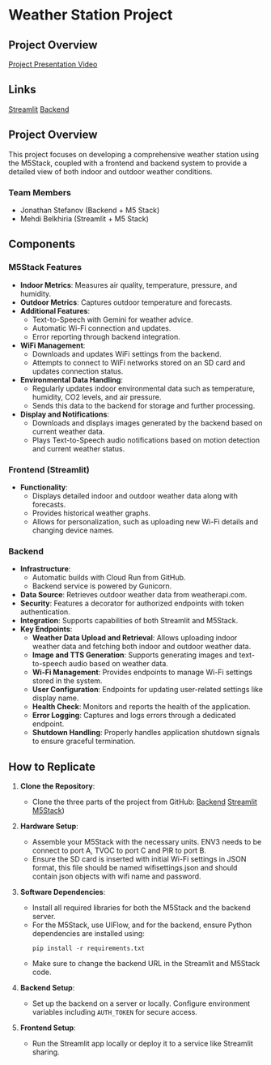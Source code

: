 # Weather Station Project

## Project Overview
[Project Presentation Video](https://youtu.be/_bfbdHETk4o)

## Links
[Streamlit](https://streamlit-ukfss2zija-oa.a.run.app/)
[Backend](https://backend-ukfss2zija-oa.a.run.app)


## Project Overview
This project focuses on developing a comprehensive weather station using the M5Stack, coupled with a frontend and backend system to provide a detailed view of both indoor and outdoor weather conditions.

### Team Members
- Jonathan Stefanov (Backend + M5 Stack)
- Mehdi Belkhiria (Streamlit + M5 Stack)

## Components

### M5Stack Features
- **Indoor Metrics**: Measures air quality, temperature, pressure, and humidity.
- **Outdoor Metrics**: Captures outdoor temperature and forecasts.
- **Additional Features**:
  - Text-to-Speech with Gemini for weather advice.
  - Automatic Wi-Fi connection and updates.
  - Error reporting through backend integration.
- **WiFi Management**:
  - Downloads and updates WiFi settings from the backend.
  - Attempts to connect to WiFi networks stored on an SD card and updates connection status.
- **Environmental Data Handling**:
  - Regularly updates indoor environmental data such as temperature, humidity, CO2 levels, and air pressure.
  - Sends this data to the backend for storage and further processing.
- **Display and Notifications**:
  - Downloads and displays images generated by the backend based on current weather data.
  - Plays Text-to-Speech audio notifications based on motion detection and current weather status.

### Frontend (Streamlit)
- **Functionality**:
  - Displays detailed indoor and outdoor weather data along with forecasts.
  - Provides historical weather graphs.
  - Allows for personalization, such as uploading new Wi-Fi details and changing device names.

### Backend
- **Infrastructure**:
  - Automatic builds with Cloud Run from GitHub.
  - Backend service is powered by Gunicorn.
- **Data Source**: Retrieves outdoor weather data from weatherapi.com.
- **Security**: Features a decorator for authorized endpoints with token authentication.
- **Integration**: Supports capabilities of both Streamlit and M5Stack.
- **Key Endpoints**:
  - **Weather Data Upload and Retrieval**: Allows uploading indoor weather data and fetching both indoor and outdoor weather data.
  - **Image and TTS Generation**: Supports generating images and text-to-speech audio based on weather data.
  - **Wi-Fi Management**: Provides endpoints to manage Wi-Fi settings stored in the system.
  - **User Configuration**: Endpoints for updating user-related settings like display name.
  - **Health Check**: Monitors and reports the health of the application.
  - **Error Logging**: Captures and logs errors through a dedicated endpoint.
  - **Shutdown Handling**: Properly handles application shutdown signals to ensure graceful termination.

## How to Replicate

1. **Clone the Repository**:
   - Clone the three parts of the project from GitHub:
   [Backend](https://github.com/JonathanStefanov/gcp-project-backend)
   [Streamlit](https://github.com/Mbelki/M5_weather_streamlit)
   [M5Stack](https://github.com/Mbelki/m5Stack_Station_Weather))

  
2. **Hardware Setup**:
   - Assemble your M5Stack with the necessary units. ENV3 needs to be connect to port A, TVOC to port C and PIR to port B.
   - Ensure the SD card is inserted with initial Wi-Fi settings in JSON format, this file should be named wifisettings.json and should contain json objects with wifi name and password.

3. **Software Dependencies**:
   - Install all required libraries for both the M5Stack and the backend server.
   - For the M5Stack, use UIFlow, and for the backend, ensure Python dependencies are installed using:
     ```
     pip install -r requirements.txt
     ```
   - Make sure to change the backend URL in the Streamlit and M5Stack code.
     

4. **Backend Setup**:
   - Set up the backend on a server or locally. Configure environment variables including `AUTH_TOKEN` for secure access.

5. **Frontend Setup**:
   - Run the Streamlit app locally or deploy it to a service like Streamlit sharing.

